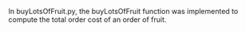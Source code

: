 In buyLotsOfFruit.py, the buyLotsOfFruit function was implemented to compute the total order cost of an order of fruit.
